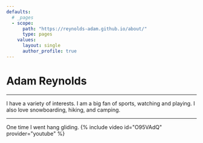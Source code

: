 ```yaml
---
defaults:
  # _pages
  - scope:
      path: "https://reynolds-adam.github.io/about/"
      type: pages
    values:
      layout: single
      author_profile: true
---
```

	  
# Adam Reynolds
------
I have a variety of interests. I am a big fan of sports, watching and playing. I also love snowboarding, hiking, and camping. 

    
 
------
One time I went hang gliding.
{% include video id="O95VAdQ" provider="youtube" %}
